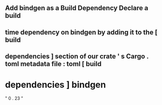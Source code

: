 #
Add
bindgen
as
a
Build
Dependency
Declare
a
build
-
time
dependency
on
bindgen
by
adding
it
to
the
[
build
-
dependencies
]
section
of
our
crate
'
s
Cargo
.
toml
metadata
file
:
toml
[
build
-
dependencies
]
bindgen
=
"
0
.
23
"
